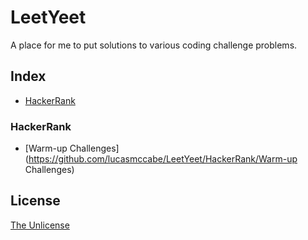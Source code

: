 # LeetYeet

A place for me to put solutions to various coding challenge problems.

## Index
* [HackerRank](#hackerrank)



### HackerRank
* [Warm-up Challenges](https://github.com/lucasmccabe/LeetYeet/HackerRank/Warm-up Challenges)



## License
[The Unlicense](https://choosealicense.com/licenses/unlicense/)

